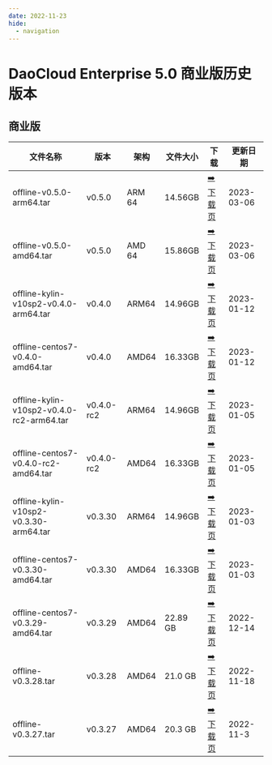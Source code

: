 ```yaml
---
date: 2022-11-23
hide:
  - navigation
---
```


# DaoCloud Enterprise 5.0 商业版历史版本

## 商业版

| 文件名称 | 版本 | 架构 | 文件大小 | 下载 | 更新日期 |
| ------- | --- | ---- | ------ | --- | ------- |
| offline-v0.5.0-arm64.tar | v0.5.0 | ARM 64 | 14.56GB | [:arrow_right: 下载页](./dce5-installer-v0.5.0.md) | 2023-03-06 |
| offline-v0.5.0-amd64.tar | v0.5.0 | AMD 64 | 15.86GB | [:arrow_right: 下载页](./dce5-installer-v0.5.0.md) | 2023-03-06 |
| offline-kylin-v10sp2-v0.4.0-arm64.tar | v0.4.0 | ARM64 | 14.96GB | [:arrow_right: 下载页](./dce5-installer-v0.4.0.md) | 2023-01-12 |
| offline-centos7-v0.4.0-amd64.tar | v0.4.0 | AMD64 | 16.33GB | [:arrow_right: 下载页](./dce5-installer-v0.4.0.md) | 2023-01-12 |
| offline-kylin-v10sp2-v0.4.0-rc2-arm64.tar | v0.4.0-rc2 | ARM64 | 14.96GB | [:arrow_right: 下载页](./dce5-installer-v0.4.0-rc2.md) | 2023-01-05 |
| offline-centos7-v0.4.0-rc2-amd64.tar | v0.4.0-rc2 | AMD64 | 16.33GB | [:arrow_right: 下载页](./dce5-installer-v0.4.0-rc2.md) | 2023-01-05 |
| offline-kylin-v10sp2-v0.3.30-arm64.tar | v0.3.30 | ARM64 | 14.96GB | [:arrow_right: 下载页](./dce5-installer-v0.3.30.md) | 2023-01-03 |
| offline-centos7-v0.3.30-amd64.tar | v0.3.30 | AMD64 | 16.33GB | [:arrow_right: 下载页](./dce5-installer-v0.3.30.md) | 2023-01-03 |
| offline-centos7-v0.3.29-amd64.tar | v0.3.29 | AMD64 | 22.89 GB | [:arrow_right: 下载页](./dce5-installer-v0.3.29.md) | 2022-12-14 |
| offline-v0.3.28.tar | v0.3.28 | AMD64 | 21.0 GB | [:arrow_right: 下载页](./dce5-installer-v0.3.28.md) | 2022-11-18 |
| offline-v0.3.27.tar | v0.3.27 | AMD64 | 20.3 GB | [:arrow_right: 下载页](./dce5-installer-v0.3.27.md) | 2022-11-3 |
